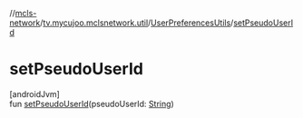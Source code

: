 //[mcls-network](../../../index.md)/[tv.mycujoo.mclsnetwork.util](../index.md)/[UserPreferencesUtils](index.md)/[setPseudoUserId](set-pseudo-user-id.md)

# setPseudoUserId

[androidJvm]\
fun [setPseudoUserId](set-pseudo-user-id.md)(pseudoUserId: [String](https://kotlinlang.org/api/latest/jvm/stdlib/kotlin/-string/index.html))
